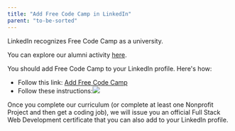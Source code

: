 ```yaml
---
title: "Add Free Code Camp in LinkedIn"
parent: "to-be-sorted"
---
```


LinkedIn recognizes Free Code Camp as a university.

You can explore our alumni activity [here](https://www.linkedin.com/edu/school?id=166029).

You should add Free Code Camp to your LinkedIn profile. Here's how:

*   Follow this link: [Add Free Code Camp](https://www.linkedin.com/profile/edit-education?school=Free+Code+Camp)
*   Follow these instructions:![](//discourse-user-assets.s3.amazonaws.com/original/2X/8/8b138a334f9cfc075fee7379b515a173a154934b.png)

Once you complete our curriculum (or complete at least one Nonprofit Project and then get a coding job), we will issue you an official Full Stack Web Development certificate that you can also add to your LinkedIn profile.
